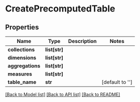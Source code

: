 # CreatePrecomputedTable

## Properties
Name | Type | Description | Notes
------------ | ------------- | ------------- | -------------
**collections** | **list[str]** |  | 
**dimensions** | **list[str]** |  | 
**aggregations** | **list[str]** |  | 
**measures** | **list[str]** |  | 
**table_name** | **str** |  | [default to '']

[[Back to Model list]](../README.md#documentation-for-models) [[Back to API list]](../README.md#documentation-for-api-endpoints) [[Back to README]](../README.md)


